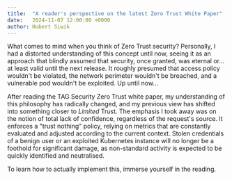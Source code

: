 ```yaml
---
title:  "A reader's perspective on the latest Zero Trust White Paper"
date:   2024-11-07 12:00:00 +0000
author: Hubert Siwik
---
```


What comes to mind when you think of Zero Trust security? Personally, I had a distorted understanding of this concept
until now, seeing it as an approach that blindly assumed that security, once granted, was eternal or... at least valid
until the next release. It roughly presumed that access policy wouldn't be violated, the network perimeter wouldn't be
breached, and a vulnerable pod wouldn't be exploited. Up until now…

After reading the TAG Security Zero Trust white paper, my understanding of this philosophy has radically changed,
and my previous view has shifted into something closer to _Limited_ Trust. The emphasis I took away 
was on the notion of total lack of confidence, regardless of the request's source. It enforces
a "trust nothing" policy, relying on metrics that are constantly evaluated and adjusted according to the current context.
Stolen credentials of a benign user or an exploited Kubernetes instance will no longer be a foothold for significant damage,
as non-standard activity is expected to be quickly identified and neutralised.

To learn how to actually implement this, immerse yourself in the reading.
